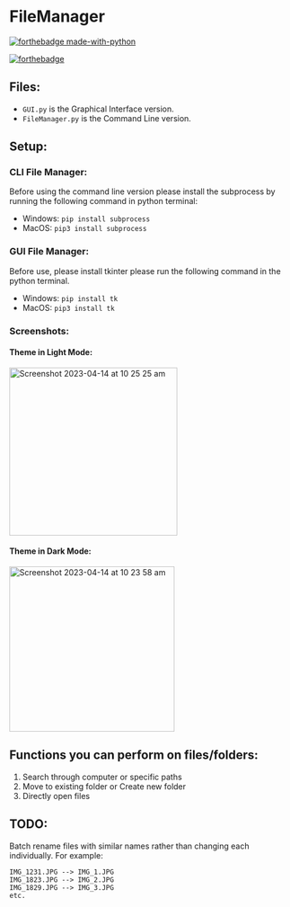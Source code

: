 # FileManager

[![forthebadge made-with-python](http://ForTheBadge.com/images/badges/made-with-python.svg)](https://www.python.org/)

[![forthebadge](https://forthebadge.com/images/badges/built-with-love.svg)](https://forthebadge.com)

## Files:
- ```GUI.py``` is the Graphical Interface version.
- ```FileManager.py``` is the Command Line version.

## Setup: 

### CLI File Manager:
Before using the command line version please install the subprocess by running the following command in python terminal: 
- Windows: ```pip install subprocess```
- MacOS: ```pip3 install subprocess```

### GUI File Manager:
Before use, please install tkinter please run the following command in the python terminal.
- Windows: ```pip install tk``` 
- MacOS: ```pip3 install tk```

### Screenshots: 

#### Theme in Light Mode:
<img width="299" alt="Screenshot 2023-04-14 at 10 25 25 am" src="https://user-images.githubusercontent.com/109927879/231910937-d2153e09-8364-4d71-b4ec-7f05d78625e5.png">

#### Theme in Dark Mode:
<img width="294" alt="Screenshot 2023-04-14 at 10 23 58 am" src="https://user-images.githubusercontent.com/109927879/231910944-57ef605e-4307-43c6-b09f-d56cb82885c4.png">

## Functions you can perform on files/folders: 
1. Search through computer or specific paths
2. Move to existing folder or Create new folder
3. Directly open files

## TODO: 
Batch rename files with similar names rather than changing each individually. 
For example:
 
```
IMG_1231.JPG --> IMG_1.JPG 
IMG_1823.JPG --> IMG_2.JPG
IMG_1829.JPG --> IMG_3.JPG
etc.
```
